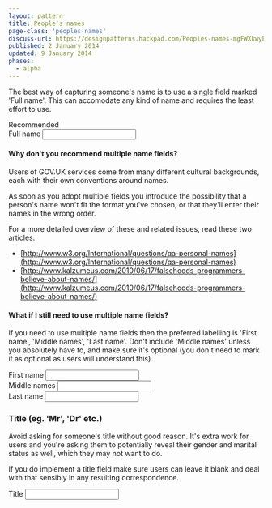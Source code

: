 ```yaml
---
layout: pattern
title: People's names
page-class: 'peoples-names'
discuss-url: https://designpatterns.hackpad.com/Peoples-names-mgFWXkwyPEt
published: 2 January 2014
updated: 9 January 2014
phases:
  - alpha
---
```



The best way of capturing someone's name is to use a single field marked 'Full name'. This can accomodate any kind of name and requires the least effort to use.

<div class="pattern-example">
	<div class="ribbon">Recommended</div>
	<form class="form">
		<div class="control">
	  		<label for="fullName">Full name</label>
	  		<input type="text" id="fullName">
		</div>
	</form>
</div>


#### Why don't you recommend multiple name fields?


Users of GOV.UK services come from many different cultural backgrounds, each with their own conventions around names.

As soon as you adopt multiple fields you introduce the possibility that a person's name won't fit the format you've chosen, or that they'll enter their names in the wrong order.

For a more detailed overview of these and related issues, read these two articles:

* [http://www.w3.org/International/questions/qa-personal-names](http://www.w3.org/International/questions/qa-personal-names)
* [http://www.kalzumeus.com/2010/06/17/falsehoods-programmers-believe-about-names/](http://www.kalzumeus.com/2010/06/17/falsehoods-programmers-believe-about-names/)

#### What if I still need to use multiple name fields?

If you need to use multiple name fields then the preferred labelling is 'First name', 'Middle names', 'Last name'. Don't include 'Middle names' unless you absolutely have to, and make sure it's optional (you don't need to mark it as optional as users will understand this).

<div class="pattern-example">
	<form class="form">
		<div class="control">
	  		<label for="firstName">First name</label>
	  		<input type="text" id="firstName">
		</div>
		<div class="control">
	  		<label for="middleNames">Middle names</label>
	  		<input type="text" id="middleNames">
		</div>
		<div class="control">
	  		<label for="lastName">Last name</label>
	  		<input type="text" id="lastName">
		</div>
	</form>
</div>

### Title (eg. 'Mr', 'Dr' etc.)

Avoid asking for someone's title without good reason. It's extra work for users and you're asking them to potentially reveal their gender and marital status as well, which they may not want to do.

If you do implement a title field make sure users can leave it blank and deal with that sensibly in any resulting correspondence.

<div class="pattern-example">
	<form class="form">
		<div class="control">
	  		<label for="title">Title</label>
	  		<input type="text" id="name-title">
		</div>
	</form>
</div>


